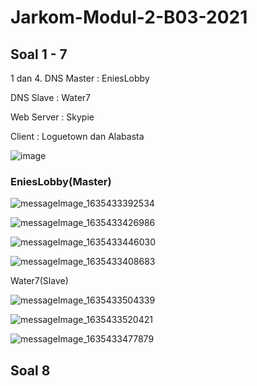 # Jarkom-Modul-2-B03-2021

## Soal 1 - 7

1 dan 4.
DNS Master : EniesLobby

DNS Slave : Water7

Web Server : Skypie

Client : Loguetown dan Alabasta

![image](https://user-images.githubusercontent.com/73766205/138793004-d861d30f-7c81-4be9-9225-b33fd2743879.png)

### EniesLobby(Master)

![messageImage_1635433392534](https://user-images.githubusercontent.com/73766205/139292599-448ee484-a9ee-4e36-a692-12806f5e11e7.jpg)

![messageImage_1635433426986](https://user-images.githubusercontent.com/73766205/139292740-1a963b29-b46c-4b25-b1fe-0d66b8560843.jpg)

![messageImage_1635433446030](https://user-images.githubusercontent.com/73766205/139292780-5677c5c1-0d23-40fa-adfb-fc13f74a56dd.jpg)

![messageImage_1635433408683](https://user-images.githubusercontent.com/73766205/139292850-9ab64882-45e5-4da5-8da0-6a31a46d9248.jpg)

Water7(Slave)

![messageImage_1635433504339](https://user-images.githubusercontent.com/73766205/139294417-1040a747-7fe8-4ecf-a909-1b570e83d9ba.jpg)

![messageImage_1635433520421](https://user-images.githubusercontent.com/73766205/139294426-41088a3f-363e-4674-9b09-8788634c2d09.jpg)

![messageImage_1635433477879](https://user-images.githubusercontent.com/73766205/139294431-714844cb-331b-4618-8505-45575be57c21.jpg)


## Soal 8
